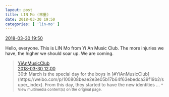 ```yaml
---
layout: post
title: LIN Mo (林墨)
date: 2018-03-30 19:50
categories: [ 'lin-mo' ]
---
```


<div class="weibo-info">
  <a href="https://weibo.com/6108312042/G9NFn0wif">2018-03-30 19:50</a>
</div>

Hello, everyone. This is LIN Mo from Yi An Music Club. The more injuries we have, the higher we should soar up. We are coming.

<!-- more -->

> <div class="weibo-post-name">
>   <a href="https://weibo.com/u/6094546964">YiAnMusicClub</a>
> </div>
> <div class="weibo-info">
>   <a href="https://weibo.com/6094546964/G9KAi7fH9">2018-03-30 12:00</a>
> </div>
> 30th March is the special day for the boys in [#YiAnMusicClub](https://weibo.com/p/100808beae2e3e05b17b64f63ebedca39f19b2/super_index). From this day, they started to have the new identities …  
> <small>* View multimedia content(s) on the original page.</small>
